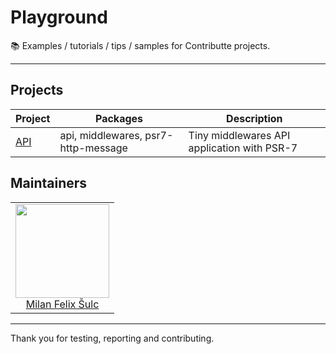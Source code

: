 # Playground

:books: Examples / tutorials / tips / samples for Contributte projects.

-----

## Projects

| Project | Packages | Description |
|---------|----------|-------------|
| [API](https://github.com/contributte/playground/tree/master/api) | api, middlewares, psr7-http-message | Tiny middlewares API application with PSR-7 |

## Maintainers

<table>
  <tbody>
    <tr>
      <td align="center">
        <a href="https://github.com/f3l1x">
            <img width="150" height="150" src="https://avatars2.githubusercontent.com/u/538058?v=3&s=150">
        </a>
        </br>
        <a href="https://github.com/f3l1x">Milan Felix Šulc</a>
      </td>
    </tr>
  <tbody>
</table>

---

Thank you for testing, reporting and contributing.

